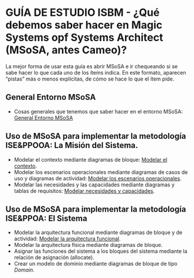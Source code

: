 # GUÍA DE ESTUDIO ISBM - ¿Qué debemos saber hacer en Magic Systems opf Systems Architect (MSoSA, antes Cameo)?

La mejor forma de usar esta guía es abrir MSoSA e ir chequeando si se sabe hacer
lo que cada uno de los ítems indica. En este formato, aparecen “pistas” más o
menos explícitas, de cómo se hace lo que el ítem pide.

## General Entorno MSoSA

*   Cosas generales que tenemos que saber hacer en el entorno MSoSA: [General Entorno MSoSA](https://github.com/lmtanco/isbm-guia-de-estudio-cameo/blob/main/general-entorno-cameo.md)

## Uso de MSoSA para implementar la metodología ISE&PPOOA: La Misión del Sistema. 

*   Modelar el contexto mediante diagramas de bloque: [Modelar el contexto](https://github.com/lmtanco/isbm-guia-de-estudio-cameo/blob/main/modelo-contexto.md).
*   Modelar los escenarios operacionales mediante diagramas de casos de uso y diagramas de actividad: [Modelar los escenarios operacionales](https://github.com/lmtanco/isbm-guia-de-estudio-cameo/blob/main/escenarios-operacionales.md).
*   Modelar las necesidades y las capacidades mediante diagramas y tablas de requisitos: [Modelar necesidades y capacidades](https://github.com/lmtanco/isbm-guia-de-estudio-cameo/blob/main/necesidades-y-capacidades.md).

## Uso de MSoSA para implementar la metodología ISE&PPOA: El Sistema

* Modelar la arquitectura funcional mediante diagramas de bloque y de actividad: [Modelar la arquitectura funcional](https://github.com/lmtanco/isbm-guia-de-estudio-cameo/blob/main/arquitectura_funcional.md).
* Modelar la arquitectura física mediante diagramas de bloque. 
* Asignar las funciones del sistema a los bloques del sistema mediante la relación de asignación (allocate). 
* Crear un modelo de dominio mediante diagramas de bloque de tipo _Domain_. 
